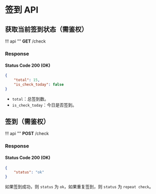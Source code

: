 # 签到 API

## 获取当前签到状态（需鉴权）

!!! api ""
    **GET** /check
    
### Response

#### Status Code 200 (OK)

```json
{
    "total": 15,
    "is_check_today": false
}
```

* `total`：总签到数。
* `is_check_today`：今日是否签到。

## 签到（需鉴权）

!!! api ""
    **POST** /check
    
### Response

#### Status Code 200 (OK)

```json
{
    "status": "ok"
}
```

如果签到成功，则 `status` 为 `ok`，如果重复签到，则 `status` 为 `repeat check`。


